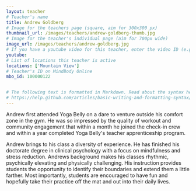 ```yaml
---
layout: teacher
# Teacher's name
title: Andrew Goldberg
# Image for the teachers page (square, aim for 300x300 px)
thumbnail_url: /images/teachers/andrew-goldberg-thumb.jpg
# Image for the teacher's individual page (aim for 700px wide)
image_url: /images/teachers/andrew-goldberg.jpg
# If you have a youtube video for this teacher, enter the video ID (e.g. qaqiC84uaNg)
youtube:
# List of locations this teacher is active
locations: ['Mountain View']
# Teacher's ID on MindBody Online
mbo_id: 100000122


# The following text is formatted in Markdown. Read about the syntax here:
# https://help.github.com/articles/basic-writing-and-formatting-syntax/
---
```


Andrew first attended Yoga Belly on a dare to venture outside his comfort zone in the gym. He was so impressed by the quality of workout and community engagement that within a month he joined the check-in crew and within a year completed Yoga Belly's teacher apprenticeship program.

Andrew brings to his class a diversity of experience. He has finished his doctorate degree in clinical psychology with a focus on mindfulness and stress reduction. Andrews background makes his classes rhythmic, psychically elevating and physically challenging. His instruction provides students the opportunity to identify their boundaries and extend them a little farther. Most importantly, students are encouraged to have fun and hopefully take their practice off the mat and out into their daily lives.
